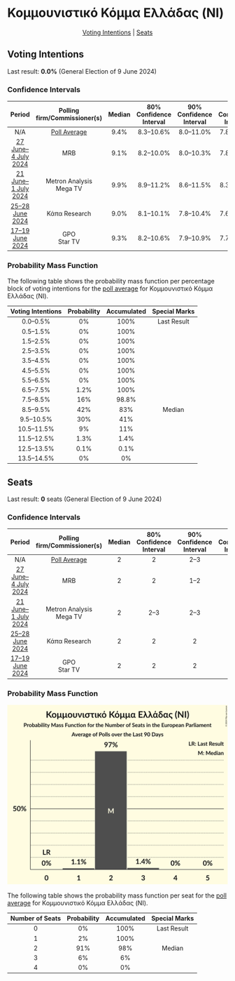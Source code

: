 # Κομμουνιστικό Κόμμα Ελλάδας (NI)

<p align="center"><a href="#voting-intentions">Voting Intentions</a> | <a href="#seats">Seats</a></p>

## Voting Intentions

Last result: **0.0%** (General Election of 9 June 2024)

### Confidence Intervals

| Period     | Polling firm/Commissioner(s) | Median | 80% Confidence Interval | 90% Confidence Interval | 95% Confidence Interval | 99% Confidence Interval |
|:----------:|:----------------:|:-----------:|:-----------------------:|:-----------------------:|:-----------------------:|:-----------------------:|
| N/A | [Poll Average](average.html) | 9.4% | 8.3–10.6% | 8.0–11.0% | 7.8–11.3% | 7.3–12.0% |
| [27 June–4 July 2024](2024-07-04-MRB.html) | MRB | 9.1% | 8.2–10.0% | 8.0–10.3% | 7.8–10.6% | 7.4–11.0% |
| [21 June–1 July 2024](2024-07-01-MetronAnalysis.html) | Metron Analysis <br> Mega TV | 9.9% | 8.9–11.2% | 8.6–11.5% | 8.3–11.8% | 7.8–12.4% |
| [25–28 June 2024](2024-06-28-ΚάπαResearch.html) | Κάπα Research | 9.0% | 8.1–10.1% | 7.8–10.4% | 7.6–10.7% | 7.2–11.3% |
| [17–19 June 2024](2024-06-19-GPO.html) | GPO <br> Star TV | 9.3% | 8.2–10.6% | 7.9–10.9% | 7.7–11.2% | 7.2–11.9% |

### Probability Mass Function

The following table shows the probability mass function per percentage block of voting intentions for the [poll average](average.html) for Κομμουνιστικό Κόμμα Ελλάδας (NI).

| Voting Intentions | Probability | Accumulated | Special Marks |
|:-----------------:|:-----------:|:-----------:|:-------------:|
| 0.0–0.5% | 0% | 100% | Last Result |
| 0.5–1.5% | 0% | 100% |  |
| 1.5–2.5% | 0% | 100% |  |
| 2.5–3.5% | 0% | 100% |  |
| 3.5–4.5% | 0% | 100% |  |
| 4.5–5.5% | 0% | 100% |  |
| 5.5–6.5% | 0% | 100% |  |
| 6.5–7.5% | 1.2% | 100% |  |
| 7.5–8.5% | 16% | 98.8% |  |
| 8.5–9.5% | 42% | 83% | Median |
| 9.5–10.5% | 30% | 41% |  |
| 10.5–11.5% | 9% | 11% |  |
| 11.5–12.5% | 1.3% | 1.4% |  |
| 12.5–13.5% | 0.1% | 0.1% |  |
| 13.5–14.5% | 0% | 0% |  |


## Seats

Last result: **0** seats (General Election of 9 June 2024)

### Confidence Intervals

| Period     | Polling firm/Commissioner(s) | Median | 80% Confidence Interval | 90% Confidence Interval | 95% Confidence Interval | 99% Confidence Interval |
|:----------:|:----------------:|:------:|:-----------------------:|:-----------------------:|:-----------------------:|:-----------------------:|
| N/A | [Poll Average](average.html) | 2 | 2 | 2–3 | 2–3 | 1–3 |
| [27 June–4 July 2024](2024-07-04-MRB.html) | MRB | 2 | 2 | 1–2 | 1–2 | 1–2 |
| [21 June–1 July 2024](2024-07-01-MetronAnalysis.html) | Metron Analysis <br> Mega TV | 2 | 2–3 | 2–3 | 2–3 | 2–3 |
| [25–28 June 2024](2024-06-28-ΚάπαResearch.html) | Κάπα Research | 2 | 2 | 2 | 2 | 1–3 |
| [17–19 June 2024](2024-06-19-GPO.html) | GPO <br> Star TV | 2 | 2 | 2 | 2 | 1–3 |

### Probability Mass Function

![Graph with seats probability mass function not yet produced](average-seats-pmf-κομμουνιστικόκόμμαελλάδαςni.png "Seats Probability Mass Function")

The following table shows the probability mass function per seat for the [poll average](average.html) for Κομμουνιστικό Κόμμα Ελλάδας (NI).

| Number of Seats | Probability | Accumulated | Special Marks |
|:---------------:|:-----------:|:-----------:|:-------------:|
| 0 | 0% | 100% | Last Result |
| 1 | 2% | 100% |  |
| 2 | 91% | 98% | Median |
| 3 | 6% | 6% |  |
| 4 | 0% | 0% |  |


